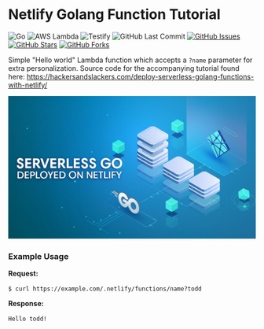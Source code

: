 # Netlify Golang Function Tutorial

![Go](https://img.shields.io/badge/Go-1.14-blue.svg?logo=go&longCache=true&logoColor=white&colorB=88C0D0&style=flat-square&colorA=4c566a)
![AWS Lambda](https://img.shields.io/badge/AWS--Lambda-1.17.0-blue.svg?logo=go&longCache=true&logoColor=white&colorB=88C0D0&style=flat-square&colorA=4c566a)
![Testify](https://img.shields.io/badge/Testify-1.4.0-blue.svg?logo=go&longCache=true&logoColor=white&colorB=88C0D0&style=flat-square&colorA=4c566a)
![GitHub Last Commit](https://img.shields.io/github/last-commit/google/skia.svg?style=flat-square&colorA=4c566a&colorB=a3be8c&logo=GitHub)
[![GitHub Issues](https://img.shields.io/github/issues/hackersandslackers/netlify-golang-function-tutorial.svg?style=flat-square&colorA=4c566a&colorB=ebcb8b&logo=GitHub)](https://github.com/hackersandslackers/lambda-metadata-scraper/issues)
[![GitHub Stars](https://img.shields.io/github/stars/hackersandslackers/netlify-golang-function-tutorial.svg?style=flat-square&colorB=ebcb8b&colorA=4c566a&logo=GitHub)](https://github.com/hackersandslackers/lambda-metadata-scraper/stargazers)
[![GitHub Forks](https://img.shields.io/github/forks/hackersandslackers/netlify-golang-function-tutorial.svg?style=flat-square&colorA=4c566a&colorB=ebcb8b&logo=GitHub)](https://github.com/hackersandslackers/lambda-metadata-scraper/network)

Simple "Hello world" Lambda function which accepts a `?name` parameter for extra personalization. Source code for the accompanying tutorial found here: https://hackersandslackers.com/deploy-serverless-golang-functions-with-netlify/

![Netlify Function Tutorial](./.github/netlify-lambda-go@2x.jpg)

### Example Usage

**Request:**
```shell
$ curl https://example.com/.netlify/functions/name?todd
```

**Response:**
```shell
Hello todd!
```
